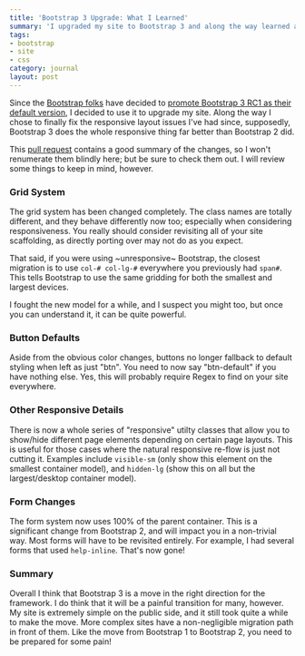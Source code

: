 ```yaml
---
title: 'Bootstrap 3 Upgrade: What I Learned'
summary: 'I upgraded my site to Bootstrap 3 and along the way learned a few things about the differences.'
tags:
- bootstrap
- site
- css
category: journal
layout: post
---
```


Since the [Bootstrap folks](http://getbootstrap.com/) have decided to [promote Bootstrap 3 RC1 as their default version](http://blog.getbootstrap.com/2013/07/27/bootstrap-3-rc1/), I decided to use it to upgrade my site. Along the way I chose to finally fix the responsive layout issues I've had since, supposedly, Bootstrap 3 does the whole responsive thing far better than Bootstrap 2 did.

This [pull request](https://github.com/twbs/bootstrap/pull/6342) contains a good summary of the changes, so I won't renumerate them blindly here; but be sure to check them out. I will review some things to keep in mind, however.

### Grid System

The grid system has been changed completely. The class names are totally different, and they behave differently now too; especially when considering responsiveness. You really should consider revisiting all of your site scaffolding, as directly porting over may not do as you expect.

That said, if you were using ~unresponsive~ Bootstrap, the closest migration is to use `col-# col-lg-#` everywhere you previously had `span#`. This tells Bootstrap to use the same gridding for both the smallest and largest devices.

I fought the new model for a while, and I suspect you might too, but once you can understand it, it can be quite powerful.

### Button Defaults

Aside from the obvious color changes, buttons no longer fallback to default styling when left as just "btn". You need to now say "btn-default" if you have nothing else. Yes, this will probably require Regex to find on your site everywhere.

### Other Responsive Details

There is now a whole series of "responsive" utilty classes that allow you to show/hide different page elements depending on certain page layouts. This is useful for those cases where the natural responsive re-flow is just not cutting it. Examples include `visible-sm` (only show this element on the smallest container model), and `hidden-lg` (show this on all but the largest/desktop container model).

### Form Changes

The form system now uses 100% of the parent container. This is a significant change from Bootstrap 2, and will impact you in a non-trivial way. Most forms will have to be revisited entirely. For example, I had several forms that used `help-inline`. That's now gone!

### Summary

Overall I think that Bootstrap 3 is a move in the right direction for the framework. I do think that it will be a painful transition for many, however. My site is extremely simple on the public side, and it still took quite a while to make the move. More complex sites have a non-negligible migration path in front of them. Like the move from Bootstrap 1 to Bootstrap 2, you need to be prepared for some pain!